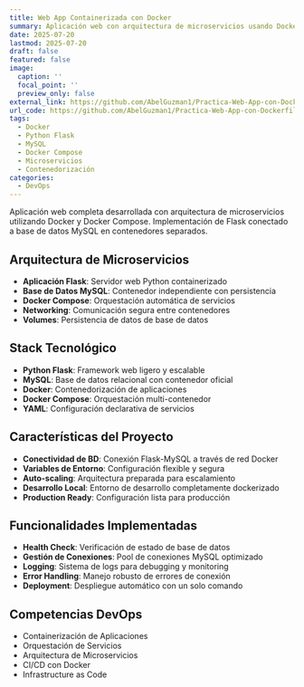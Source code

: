 ```yaml
---
title: Web App Containerizada con Docker
summary: Aplicación web con arquitectura de microservicios usando Docker y Docker Compose
date: 2025-07-20
lastmod: 2025-07-20
draft: false
featured: false
image:
  caption: ''
  focal_point: ''
  preview_only: false
external_link: https://github.com/AbelGuzman1/Practica-Web-App-con-Dockerfile-y-Docker-Compose
url_code: https://github.com/AbelGuzman1/Practica-Web-App-con-Dockerfile-y-Docker-Compose
tags:
  - Docker
  - Python Flask
  - MySQL
  - Docker Compose
  - Microservicios
  - Contenedorización
categories:
  - DevOps
---
```


Aplicación web completa desarrollada con arquitectura de microservicios utilizando Docker y Docker Compose. Implementación de Flask conectado a base de datos MySQL en contenedores separados.

<!--more-->

## Arquitectura de Microservicios

- **Aplicación Flask**: Servidor web Python containerizado
- **Base de Datos MySQL**: Contenedor independiente con persistencia
- **Docker Compose**: Orquestación automática de servicios
- **Networking**: Comunicación segura entre contenedores
- **Volumes**: Persistencia de datos de base de datos

## Stack Tecnológico

- **Python Flask**: Framework web ligero y escalable
- **MySQL**: Base de datos relacional con contenedor oficial
- **Docker**: Contenedorización de aplicaciones
- **Docker Compose**: Orquestación multi-contenedor
- **YAML**: Configuración declarativa de servicios

## Características del Proyecto

- **Conectividad de BD**: Conexión Flask-MySQL a través de red Docker
- **Variables de Entorno**: Configuración flexible y segura
- **Auto-scaling**: Arquitectura preparada para escalamiento
- **Desarrollo Local**: Entorno de desarrollo completamente dockerizado
- **Production Ready**: Configuración lista para producción

## Funcionalidades Implementadas

- **Health Check**: Verificación de estado de base de datos
- **Gestión de Conexiones**: Pool de conexiones MySQL optimizado
- **Logging**: Sistema de logs para debugging y monitoring
- **Error Handling**: Manejo robusto de errores de conexión
- **Deployment**: Despliegue automático con un solo comando

## Competencias DevOps

- Containerización de Aplicaciones
- Orquestación de Servicios
- Arquitectura de Microservicios
- CI/CD con Docker
- Infrastructure as Code
